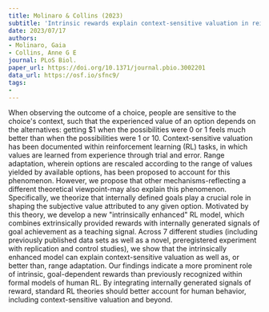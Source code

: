 ```yaml
---
title: Molinaro & Collins (2023)
subtitle: 'Intrinsic rewards explain context-sensitive valuation in reinforcement learning'
date: 2023/07/17
authors:
- Molinaro, Gaia
- Collins, Anne G E
journal: PLoS Biol.
paper_url: https://doi.org/10.1371/journal.pbio.3002201
data_url: https://osf.io/sfnc9/
tags:
- 
---
```


When observing the outcome of a choice, people are sensitive to the choice's context, such that the experienced value of an option depends on the alternatives: getting $1 when the possibilities were 0 or 1 feels much better than when the possibilities were 1 or 10. Context-sensitive valuation has been documented within reinforcement learning (RL) tasks, in which values are learned from experience through trial and error. Range adaptation, wherein options are rescaled according to the range of values yielded by available options, has been proposed to account for this phenomenon. However, we propose that other mechanisms-reflecting a different theoretical viewpoint-may also explain this phenomenon. Specifically, we theorize that internally defined goals play a crucial role in shaping the subjective value attributed to any given option. Motivated by this theory, we develop a new "intrinsically enhanced" RL model, which combines extrinsically provided rewards with internally generated signals of goal achievement as a teaching signal. Across 7 different studies (including previously published data sets as well as a novel, preregistered experiment with replication and control studies), we show that the intrinsically enhanced model can explain context-sensitive valuation as well as, or better than, range adaptation. Our findings indicate a more prominent role of intrinsic, goal-dependent rewards than previously recognized within formal models of human RL. By integrating internally generated signals of reward, standard RL theories should better account for human behavior, including context-sensitive valuation and beyond.

